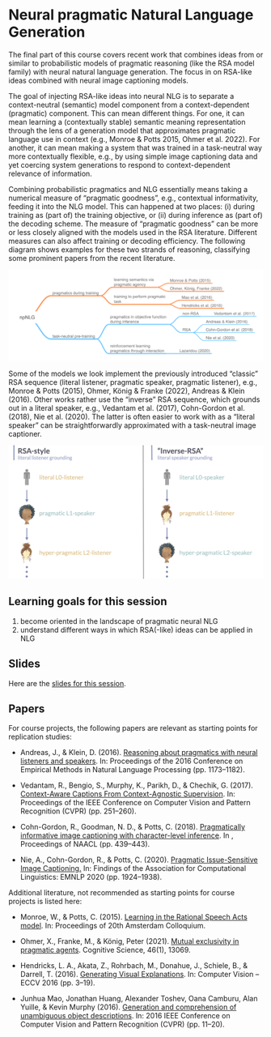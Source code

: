 
# Neural pragmatic Natural Language Generation

The final part of this course covers recent work that combines ideas from or similar to probabilistic models of pragmatic reasoning (like the RSA model family) with neural natural language generation.
The focus in on RSA-like ideas combined with neural image captioning models.

The goal of injecting RSA-like ideas into neural NLG is to separate a context-neutral (semantic) model component from a context-dependent (pragmatic) component.
This can mean different things.
For one, it can mean learning a (contextually stable) semantic meaning representation through the lens of a generation model that approximates pragmatic language use in context (e.g., Monroe & Potts 2015, Ohmer et al. 2022).
For another, it can mean making a system that was trained in a task-neutral way more contextually flexible, e.g., by using simple image captioning data and yet coercing system generations to respond to context-dependent relevance of information.

Combining probabilistic pragmatics and NLG essentially means taking a numerical measure of &ldquo;pragmatic goodness&rdquo;, e.g., contextual informativity, feeding it into the NLG model.
This can happened at two places: (i) during training as (part of) the training objective, or (ii) during inference as (part of) the decoding scheme.
The measure of &ldquo;pragmatic goodness&rdquo; can be more or less closely aligned with the models used in the RSA literature.
Different measures can also affect training or decoding efficiency.
The following diagram shows examples for these two strands of reasoning, classifying some prominent papers from the recent literature.

![img](./../pics/09-pragmatic-NLG.png)

Some of the models we look implement the previously introduced &ldquo;classic&rdquo; RSA sequence (literal listener, pragmatic speaker, pragmatic listener), e.g., Monroe & Potts (2015), Ohmer, König & Franke (2022), Andreas & Klein (2016).
Other works rather use the &ldquo;inverse&rdquo; RSA sequence, which grounds out in a literal speaker, e.g., Vedantam et al. (2017), Cohn-Gordon et al. (2018), Nie et al. (2020).
The latter is often easier to work with as a &ldquo;literal speaker&rdquo; can be straightforwardly approximated with a task-neutral image captioner.

![img](./../pics/09-RSA-sequences.png)


## Learning goals for this session

1.  become oriented in the landscape of pragmatic neural NLG
2.  understand different ways in which RSA(-like) ideas can be applied in NLG


## Slides

Here are the [slides for this session](<https://michael-franke.github.io/npNLG/09-pragmatic-NLG.pdf>).


## Papers

For course projects, the following papers are relevant as starting points for replication studies:

-   Andreas, J., & Klein, D. (2016). [Reasoning about pragmatics with neural listeners and speakers](https://arxiv.org/abs/1604.00562). In: Proceedings of the 2016 Conference on Empirical Methods in Natural Language Processing (pp. 1173–1182).

-   Vedantam, R., Bengio, S., Murphy, K., Parikh, D., & Chechik, G. (2017). [Context-Aware Captions From Context-Agnostic Supervision](https://arxiv.org/abs/1701.02870). In: Proceedings of the IEEE Conference on Computer Vision and Pattern Recognition (CVPR) (pp. 251–260).

-   Cohn-Gordon, R., Goodman, N. D., & Potts, C. (2018). [Pragmatically informative image captioning with character-level inference](https://aclanthology.org/N18-2070/). In , Proceedings of NAACL (pp. 439–443).

-   Nie, A., Cohn-Gordon, R., & Potts, C. (2020). [Pragmatic Issue-Sensitive Image Captioning.](https://aclanthology.org/2020.findings-emnlp.173.pdf) In: Findings of the Association for Computational Linguistics: EMNLP 2020 (pp. 1924–1938).

Additional literature, not recommended as starting points for course projects is listed here:

-   Monroe, W., & Potts, C. (2015). [Learning in the Rational Speech Acts model](https://arxiv.org/abs/1510.06807). In: Proceedings of 20th Amsterdam Colloquium.

-   Ohmer, X., Franke, M., & König, Peter (2021). [Mutual exclusivity in pragmatic agents](http://dx.doi.org/https://doi.org/10.1111/cogs.13069). Cognitive Science, 46(1), 13069.

-   Hendricks, L. A., Akata, Z., Rohrbach, M., Donahue, J., Schiele, B., & Darrell, T. (2016). [Generating Visual Explanations](https://link.springer.com/chapter/10.1007/978-3-319-46493-0_1). In: Computer Vision &#x2013; ECCV 2016 (pp. 3–19).

-   Junhua Mao, Jonathan Huang, Alexander Toshev, Oana Camburu, Alan Yuille, & Kevin Murphy (2016). [Generation and comprehension of unambiguous object descriptions](https://arxiv.org/abs/1511.02283). In: 2016 IEEE Conference on Computer Vision and Pattern Recognition (CVPR) (pp. 11–20).

